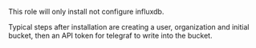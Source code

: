 This role will only install not configure influxdb.

Typical steps after installation are creating a user, organization and initial bucket, then an API token for telegraf to
write into the bucket.